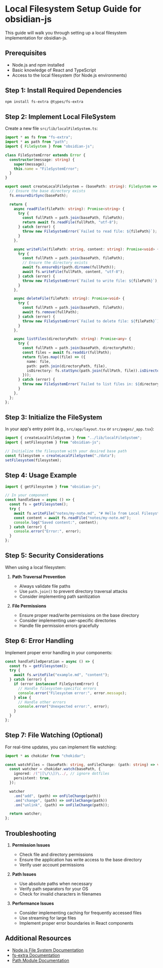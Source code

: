 # Local Filesystem Setup Guide for obsidian-js

This guide will walk you through setting up a local filesystem implementation for obsidian-js.

## Prerequisites

- Node.js and npm installed
- Basic knowledge of React and TypeScript
- Access to the local filesystem (for Node.js environments)

## Step 1: Install Required Dependencies

```bash
npm install fs-extra @types/fs-extra
```

## Step 2: Implement Local FileSystem

Create a new file `src/lib/localFileSystem.ts`:

```typescript
import * as fs from "fs-extra";
import * as path from "path";
import { FileSystem } from "obsidian-js";

class FileSystemError extends Error {
  constructor(message: string) {
    super(message);
    this.name = "FileSystemError";
  }
}

export const createLocalFileSystem = (basePath: string): FileSystem => {
  // Ensure the base directory exists
  fs.ensureDirSync(basePath);

  return {
    async readFile(filePath: string): Promise<string> {
      try {
        const fullPath = path.join(basePath, filePath);
        return await fs.readFile(fullPath, "utf-8");
      } catch (error) {
        throw new FileSystemError(`Failed to read file: ${filePath}`);
      }
    },

    async writeFile(filePath: string, content: string): Promise<void> {
      try {
        const fullPath = path.join(basePath, filePath);
        // Ensure the directory exists
        await fs.ensureDir(path.dirname(fullPath));
        await fs.writeFile(fullPath, content, "utf-8");
      } catch (error) {
        throw new FileSystemError(`Failed to write file: ${filePath}`);
      }
    },

    async deleteFile(filePath: string): Promise<void> {
      try {
        const fullPath = path.join(basePath, filePath);
        await fs.remove(fullPath);
      } catch (error) {
        throw new FileSystemError(`Failed to delete file: ${filePath}`);
      }
    },

    async listFiles(directoryPath: string): Promise<any> {
      try {
        const fullPath = path.join(basePath, directoryPath);
        const files = await fs.readdir(fullPath);
        return files.map((file) => ({
          name: file,
          path: path.join(directoryPath, file),
          isDirectory: fs.statSync(path.join(fullPath, file)).isDirectory(),
        }));
      } catch (error) {
        throw new FileSystemError(`Failed to list files in: ${directoryPath}`);
      }
    },
  };
};
```

## Step 3: Initialize the FileSystem

In your app's entry point (e.g., `src/app/layout.tsx` or `src/pages/_app.tsx`):

```typescript
import { createLocalFileSystem } from "../lib/localFileSystem";
import { setFilesystem } from "obsidian-js";

// Initialize the filesystem with your desired base path
const filesystem = createLocalFileSystem("./data");
setFilesystem(filesystem);
```

## Step 4: Usage Example

```typescript
import { getFilesystem } from "obsidian-js";

// In your component
const handleSave = async () => {
  const fs = getFilesystem();
  try {
    await fs.writeFile("notes/my-note.md", "# Hello from Local Filesystem!");
    const content = await fs.readFile("notes/my-note.md");
    console.log("Saved content:", content);
  } catch (error) {
    console.error("Error:", error);
  }
};
```

## Step 5: Security Considerations

When using a local filesystem:

1. **Path Traversal Prevention**

   - Always validate file paths
   - Use `path.join()` to prevent directory traversal attacks
   - Consider implementing path sanitization

2. **File Permissions**
   - Ensure proper read/write permissions on the base directory
   - Consider implementing user-specific directories
   - Handle file permission errors gracefully

## Step 6: Error Handling

Implement proper error handling in your components:

```typescript
const handleFileOperation = async () => {
  const fs = getFilesystem();
  try {
    await fs.writeFile("example.md", "content");
  } catch (error) {
    if (error instanceof FileSystemError) {
      // Handle filesystem-specific errors
      console.error("Filesystem error:", error.message);
    } else {
      // Handle other errors
      console.error("Unexpected error:", error);
    }
  }
};
```

## Step 7: File Watching (Optional)

For real-time updates, you can implement file watching:

```typescript
import * as chokidar from "chokidar";

const watchFiles = (basePath: string, onFileChange: (path: string) => void) => {
  const watcher = chokidar.watch(basePath, {
    ignored: /(^|[\/\\])\../, // ignore dotfiles
    persistent: true,
  });

  watcher
    .on("add", (path) => onFileChange(path))
    .on("change", (path) => onFileChange(path))
    .on("unlink", (path) => onFileChange(path));

  return watcher;
};
```

## Troubleshooting

1. **Permission Issues**

   - Check file and directory permissions
   - Ensure the application has write access to the base directory
   - Verify user account permissions

2. **Path Issues**

   - Use absolute paths when necessary
   - Verify path separators for your OS
   - Check for invalid characters in filenames

3. **Performance Issues**
   - Consider implementing caching for frequently accessed files
   - Use streaming for large files
   - Implement proper error boundaries in React components

## Additional Resources

- [Node.js File System Documentation](https://nodejs.org/api/fs.html)
- [fs-extra Documentation](https://github.com/jprichardson/node-fs-extra)
- [Path Module Documentation](https://nodejs.org/api/path.html)
